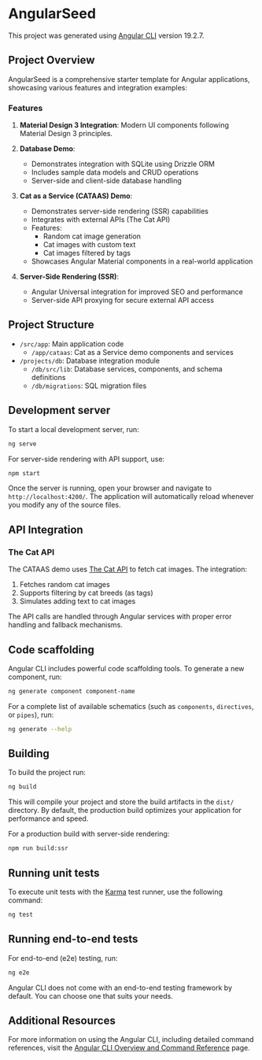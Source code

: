 # AngularSeed

This project was generated using [Angular CLI](https://github.com/angular/angular-cli) version 19.2.7.

## Project Overview

AngularSeed is a comprehensive starter template for Angular applications, showcasing various features and integration examples:

### Features

1. **Material Design 3 Integration**: Modern UI components following Material Design 3 principles.

2. **Database Demo**: 
   - Demonstrates integration with SQLite using Drizzle ORM
   - Includes sample data models and CRUD operations
   - Server-side and client-side database handling

3. **Cat as a Service (CATAAS) Demo**:
   - Demonstrates server-side rendering (SSR) capabilities
   - Integrates with external APIs (The Cat API)
   - Features:
     - Random cat image generation
     - Cat images with custom text
     - Cat images filtered by tags
   - Showcases Angular Material components in a real-world application

4. **Server-Side Rendering (SSR)**:
   - Angular Universal integration for improved SEO and performance
   - Server-side API proxying for secure external API access

## Project Structure

- `/src/app`: Main application code
  - `/app/cataas`: Cat as a Service demo components and services
- `/projects/db`: Database integration module
  - `/db/src/lib`: Database services, components, and schema definitions
  - `/db/migrations`: SQL migration files

## Development server

To start a local development server, run:

```bash
ng serve
```

For server-side rendering with API support, use:

```bash
npm start
```

Once the server is running, open your browser and navigate to `http://localhost:4200/`. The application will automatically reload whenever you modify any of the source files.

## API Integration

### The Cat API

The CATAAS demo uses [The Cat API](https://thecatapi.com/) to fetch cat images. The integration:

1. Fetches random cat images
2. Supports filtering by cat breeds (as tags)
3. Simulates adding text to cat images

The API calls are handled through Angular services with proper error handling and fallback mechanisms.

## Code scaffolding

Angular CLI includes powerful code scaffolding tools. To generate a new component, run:

```bash
ng generate component component-name
```

For a complete list of available schematics (such as `components`, `directives`, or `pipes`), run:

```bash
ng generate --help
```

## Building

To build the project run:

```bash
ng build
```

This will compile your project and store the build artifacts in the `dist/` directory. By default, the production build optimizes your application for performance and speed.

For a production build with server-side rendering:

```bash
npm run build:ssr
```

## Running unit tests

To execute unit tests with the [Karma](https://karma-runner.github.io) test runner, use the following command:

```bash
ng test
```

## Running end-to-end tests

For end-to-end (e2e) testing, run:

```bash
ng e2e
```

Angular CLI does not come with an end-to-end testing framework by default. You can choose one that suits your needs.

## Additional Resources

For more information on using the Angular CLI, including detailed command references, visit the [Angular CLI Overview and Command Reference](https://angular.dev/tools/cli) page.
